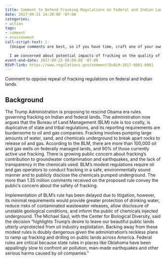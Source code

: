 ```yaml
---
title: Comment to Defend Fracking Regulations on Federal and Indian Lands
date: 2017-09-21 14:20:00 -07:00
categories:
- action
tags:
- comment
- environment
call-script-text: |-
  (Unique comments are best, so if you have time, craft one of your own.  If not, please use the script below.)

  I am concerned about potential impacts of fracking on the quality of drinking water supplies and about potential contamination of the public lands that I cherish.  Indian tribes, whose financial resources do not always allow them to set and enforce environmental standards also deserve protection.  The minimally protective standards developed by BLM to address fracking on federal and Indian lands should be maintained.  In comparison to the potential risks of fracking on public health, the exquisite natural beauty of public lands, and the already-minimal natural and financial resources available on Indian lands, the requirements of BLM’s rule are justified and represent an exceedingly small burden and cost to oil and gas companies.  There is little, if any, duplication with state or Indian laws. Many states and tribes do not have protective fracking standards or do not enforce them if they do; these laws cannot compensate for a level playing field of federal protections. Eliminating BLM’s rules would give what belongs to the public and to Indian tribes to corporations in an unfair exchange of risk and degradation for profit.
event-end-date: 2017-09-25 00:00:00 -07:00
RSVP-link: https://www.regulations.gov/comment?D=BLM-2017-0001-0001
---
```


Comment to oppose repeal of fracking regulations on federal and Indian lands.

## Background
The Trump Administration is proposing to rescind Obama era rules governing fracking on Indian and federal lands. The administration now argues that the Bureau of Land Management (BLM) rule is too costly, is duplicative of state and tribal regulations, and its reporting requirements are burdensome to oil and gas companies.  Fracking involves pumping large amounts of water, sand, and chemicals underground to break apart rocks to release oil and gas. According to the BLM, there are more than 100,000 oil and gas wells on federally managed lands, and 90% of those currently active use fracking.  There is growing public concern about fracking’s contribution to groundwater contamination and earthquakes, and the lack of transparency in the chemicals used.  BLM’s modest regulations require oil and gas operators to conduct fracking in a safe, environmentally sound manner and to publicly disclose the chemicals pumped underground.  The more than 1.35 million comments received on the proposed rule convey the public’s concern about the safety of fracking.  

Implementation of BLM’s rule has been delayed due to litigation, however, its minimal requirements would provide greater protection of  drinking water, reduce risks of contaminated wastewater releases, allow disclosure of unstable geological conditions, and inform the public of chemicals injected underground.  The Michael Saul, with the Center for Biological Diversity, said the decision “highlights Trump’s desire to leave our beautiful public lands utterly unprotected from oil industry exploitation. Backing away from these modest rules is doubly dangerous given the administration’s reckless plans to ramp up fracking and drilling on public lands across America. Federal rules are critical because state rules in places like Oklahoma have been appallingly slow to confront air pollution, man-made earthquakes and other serious harms caused by oil companies.” 
